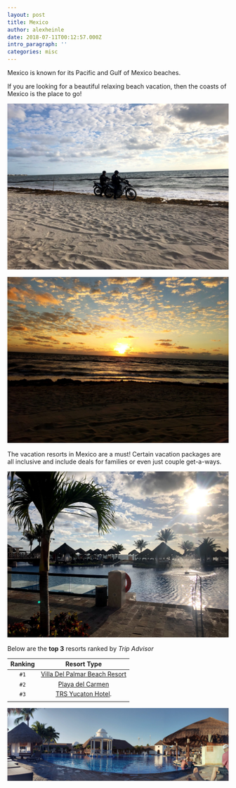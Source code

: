 ```yaml
---
layout: post
title: Mexico
author: alexheinle
date: 2018-07-11T00:12:57.000Z
intro_paragraph: ''
categories: misc
---
```


Mexico is known for its Pacific and Gulf of Mexico beaches.

If you are looking for a beautiful relaxing beach vacation, then the coasts of
Mexico is the place to go!

![Mexico Beach Photo](/images/mexicoBeach.jpg)


![Mexico Beach Photo](/images/mexicoSunset.jpg)


The vacation resorts in Mexico are a must! Certain vacation packages are all
inclusive and include deals for families or even just couple get-a-ways.

![Mexico Beach Photo](/images/mexicoResort.jpg)

Below are the **top 3** resorts ranked by *Trip Advisor*

| Ranking | Resort Type |
|  :---:  |    :---:    |
| `#1`    | <a href="https://www.tripadvisor.com/Hotel_Review-g150793-d154769-Reviews-Villa_Del_Palmar_Beach_Resort_Spa-Puerto_Vallarta.html">Villa Del Palmar Beach Resort</a>        |
| `#2`    | <a href="https://www.tripadvisor.com/Hotel_Review-g150812-d1204526-Reviews-Grand_Velas_Riviera_Maya-Playa_del_Carmen_Yucatan_Peninsula.html">Playa del Carmen</a>              |
| `#3`    | <a href="https://www.tripadvisor.com/Hotel_Review-g499445-d983682-Reviews-TRS_Yucatan_Hotel-Akumal_Yucatan_Peninsula.html">TRS Yucaton Hotel</a>.
                        |


![Mexico Beach Photo](/images/mexicopanorama.jpg)
